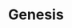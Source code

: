 ---
layout: default
title: Genesis
nav_order: 2
has_children: true
permlink: /old_testament/genesis
---